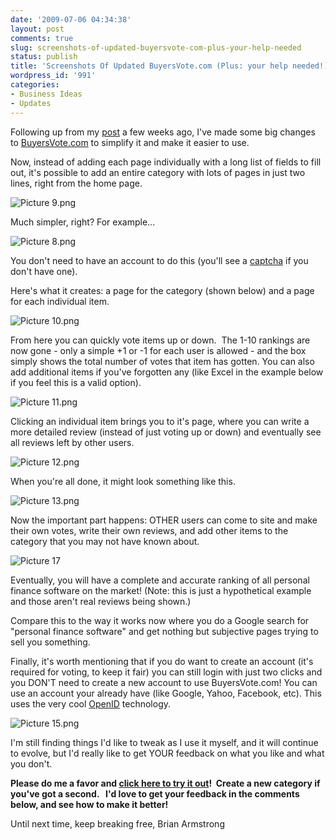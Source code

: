 ```yaml
---
date: '2009-07-06 04:34:38'
layout: post
comments: true
slug: screenshots-of-updated-buyersvote-com-plus-your-help-needed
status: publish
title: 'Screenshots Of Updated BuyersVote.com (Plus: your help needed!)'
wordpress_id: '991'
categories:
- Business Ideas
- Updates
---
```


Following up from my [post](http://brianarmstrong.org/posts/how-to-make-buyersvote-com-easier-to-use-with-pictures/) a few weeks ago, I've made some big changes to [BuyersVote.com](http://buyersvote.com) to simplify it and make it easier to use.

Now, instead of adding each page individually with a long list of fields to fill out, it's possible to add an entire category with lots of pages in just two lines, right from the home page.

![Picture 9.png](http://s3.amazonaws.com/oldbloguploads/2009/07/Picture-9.png)

Much simpler, right? For example...

![Picture 8.png](http://s3.amazonaws.com/oldbloguploads/2009/07/Picture-8.png)



You don't need to have an account to do this (you'll see a [captcha](http://en.wikipedia.org/wiki/Captcha) if you don't have one).

Here's what it creates: a page for the category (shown below) and a page for each individual item.

![Picture 10.png](http://s3.amazonaws.com/oldbloguploads/2009/07/Picture-10.png)

From here you can quickly vote items up or down.  The 1-10 rankings are now gone - only a simple +1 or -1 for each user is allowed - and the box simply shows the total number of votes that item has gotten. You can also add additional items if you've forgotten any (like Excel in the example below if you feel this is a valid option).

![Picture 11.png](http://s3.amazonaws.com/oldbloguploads/2009/07/Picture-11.png)

Clicking an individual item brings you to it's page, where you can write a more detailed review (instead of just voting up or down) and eventually see all reviews left by other users.

![Picture 12.png](http://s3.amazonaws.com/oldbloguploads/2009/07/Picture-12.png)

When you're all done, it might look something like this.

![Picture 13.png](http://s3.amazonaws.com/oldbloguploads/2009/07/Picture-13.png)

Now the important part happens: OTHER users can come to site and make their own votes, write their own reviews, and add other items to the category that you may not have known about.

![Picture 17](http://s3.amazonaws.com/oldbloguploads/2009/07/Picture-17.png)

Eventually, you will have a complete and accurate ranking of all personal finance software on the market!  (Note: this is just a hypothetical example and those aren't real reviews being shown.)

Compare this to the way it works now where you do a Google search for "personal finance software" and get nothing but subjective pages trying to sell you something.

Finally, it's worth mentioning that if you do want to create an account (it's required for voting, to keep it fair) you can still login with just two clicks and you DON'T need to create a new account to use BuyersVote.com! You can use an account your already have (like Google, Yahoo, Facebook, etc). This uses the very cool [OpenID](http://en.wikipedia.org/wiki/Openid) technology.

![Picture 15.png](http://s3.amazonaws.com/oldbloguploads/2009/07/Picture-15.png)

I'm still finding things I'd like to tweak as I use it myself, and it will continue to evolve, but I'd really like to get YOUR feedback on what you like and what you don't.

**Please do me a favor and [click here to try it out](http://buyersvote.com)!  Create a new category if you've got a second.   I'd love to get your feedback in the comments below, and see how to make it better!**

Until next time, keep breaking free,
Brian Armstrong
